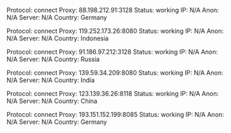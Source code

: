 Protocol: connect
Proxy: 88.198.212.91:3128
Status: working
IP: N/A
Anon: N/A
Server: N/A
Country: Germany

Protocol: connect
Proxy: 119.252.173.26:8080
Status: working
IP: N/A
Anon: N/A
Server: N/A
Country: Indonesia

Protocol: connect
Proxy: 91.186.97.212:3128
Status: working
IP: N/A
Anon: N/A
Server: N/A
Country: Russia

Protocol: connect
Proxy: 139.59.34.209:8080
Status: working
IP: N/A
Anon: N/A
Server: N/A
Country: India

Protocol: connect
Proxy: 123.139.36.26:8118
Status: working
IP: N/A
Anon: N/A
Server: N/A
Country: China

Protocol: connect
Proxy: 193.151.152.199:8085
Status: working
IP: N/A
Anon: N/A
Server: N/A
Country: Germany

